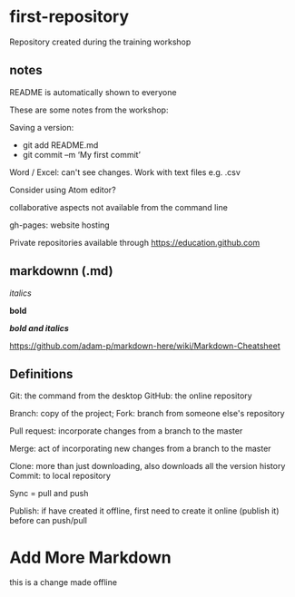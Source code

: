 # first-repository
Repository created during the training workshop

## notes

README is automatically shown to everyone

These are some notes from the workshop:

Saving a version:
-	git add README.md
-	git commit –m ‘My first commit’

Word / Excel: can't see changes.
Work with text files e.g. .csv

Consider using Atom editor?

collaborative aspects not available from the command line

gh-pages: website hosting

Private repositories available through https://education.github.com

## markdownn (.md)

*italics*

**bold**

***bold and italics***

https://github.com/adam-p/markdown-here/wiki/Markdown-Cheatsheet

## Definitions

Git: the command from the desktop
GitHub: the online repository

Branch: copy of the project;
Fork: branch from someone else's repository

Pull request: incorporate changes from a branch to the master

Merge: act of incorporating new changes from a branch to the master

Clone: more than just downloading, also downloads all the version history
Commit: to local repository

Sync = pull and push

Publish: if have created it offline, first need to create it online (publish it) before can push/pull


# Add More Markdown

this is a change made offline
